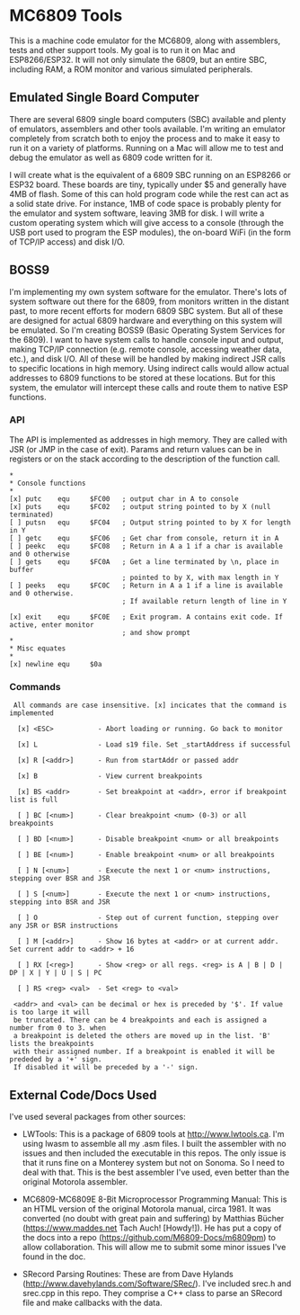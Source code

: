 # MC6809 Tools

This is a machine code emulator for the MC6809, along with assemblers, tests and other support tools. My goal is to run it on Mac and ESP8266/ESP32. It will not only simulate the 6809, but an entire SBC, including RAM, a ROM monitor and various simulated peripherals.

## Emulated Single Board Computer

There are several 6809 single board computers (SBC) available and plenty of emulators, assemblers and other tools available. I'm writing an emulator completely from scratch both to enjoy the process and to make it easy to run it on a variety of platforms. Running on a Mac will allow me to test and debug the emulator as well as 6809 code written for it.

I will create what is the equivalent of a 6809 SBC running on an ESP8266 or ESP32 board. These boards are tiny, typically under $5 and generally have 4MB of flash. Some of this can hold program code while the rest can act as a solid state drive. For instance, 1MB of code space is probably plenty for the emulator and system software, leaving 3MB for disk. I will write a custom operating system which will give access to a console (through the USB port used to program the ESP modules), the on-board WiFi (in the form of TCP/IP access) and disk I/O.

## BOSS9

I'm implementing my own system software for the emulator. There's lots of system software out there for the 6809, from monitors written in the distant past, to more recent efforts for modern 6809 SBC system. But all of these are designed for actual 6809 hardware and everything on this system will be emulated. So I'm creating BOSS9 (Basic Operating System Services for the 6809). I want to have system calls to handle console input and output, making TCP/IP connection (e.g. remote console, accessing weather data, etc.), and disk I/O. All of these will be handled by making indirect JSR calls to specific locations in high memory. Using indirect calls would allow actual addresses to 6809 functions to be stored at these locations. But for this system, the emulator will intercept these calls and route them to native ESP functions.

### API

The API is implemented as addresses in high memory. They are called with JSR (or JMP in the case of exit). Params and return values can be in registers or on the stack according to the description of the function call.

    *
    * Console functions
    *
    [x] putc    equ     $FC00   ; output char in A to console
    [x] puts    equ     $FC02   ; output string pointed to by X (null terminated)
    [ ] putsn   equ     $FC04   ; Output string pointed to by X for length in Y
    [ ] getc    equ     $FC06   ; Get char from console, return it in A
    [ ] peekc   equ     $FC08   ; Return in A a 1 if a char is available and 0 otherwise
    [ ] gets    equ     $FC0A   ; Get a line terminated by \n, place in buffer
                                ; pointed to by X, with max length in Y
    [ ] peeks   equ     $FC0C   ; Return in A a 1 if a line is available and 0 otherwise.
                                ; If available return length of line in Y

    [x] exit    equ     $FC0E   ; Exit program. A contains exit code. If active, enter monitor
                                ; and show prompt
    *
    * Misc equates
    *
    [x] newline equ     $0a  

### Commands

     All commands are case insensitive. [x] incicates that the command is implemented

      [x] <ESC>           - Abort loading or running. Go back to monitor

      [x] L               - Load s19 file. Set _startAddress if successful

      [x] R [<addr>]      - Run from startAddr or passed addr

      [x] B               - View current breakpoints

      [x] BS <addr>       - Set breakpoint at <addr>, error if breakpoint list is full

      [ ] BC [<num>]      - Clear breakpoint <num> (0-3) or all breakpoints

      [ ] BD [<num>]      - Disable breakpoint <num> or all breakpoints

      [ ] BE [<num>]      - Enable breakpoint <num> or all breakpoints

      [ ] N [<num>]       - Execute the next 1 or <num> instructions, stepping over BSR and JSR

      [ ] S [<num>]       - Execute the next 1 or <num> instructions, stepping into BSR and JSR

      [ ] O               - Step out of current function, stepping over any JSR or BSR instructions

      [ ] M [<addr>]      - Show 16 bytes at <addr> or at current addr. Set current addr to <addr> + 16

      [ ] RX [<reg>]      - Show <reg> or all regs. <reg> is A | B | D | DP | X | Y | U | S | PC

      [ ] RS <reg> <val>  - Set <reg> to <val>

     <addr> and <val> can be decimal or hex is preceded by '$'. If value is too large it will
     be truncated. There can be 4 breakpoints and each is assigned a number from 0 to 3. when
     a breakpoint is deleted the others are moved up in the list. 'B' lists the breakpoints
     with their assigned number. If a breakpoint is enabled it will be prededed by a '+' sign.
     If disabled it will be preceded by a '-' sign.

## External Code/Docs Used

I've used several packages from other sources:

- LWTools: This is a package of 6809 tools at http://www.lwtools.ca. I'm using lwasm to assemble all my .asm files. I built the assembler with no issues and then included the executable in this repos. The only issue is that it runs fine on a Monterey system but not on Sonoma. So I need to deal with that. This is the best assembler I've used, even better than the original Motorola assembler.

- MC6809-MC6809E 8-Bit Microprocessor Programming Manual: This is an HTML version of the original Motorola manual, circa 1981. It was converted (no doubt with great pain and suffering) by Matthias Bücher (https://www.maddes.net Tach Auch! [Howdy!]). He has put a copy of the docs into a repo (https://github.com/M6809-Docs/m6809pm) to allow collaboration. This will allow me to submit some minor issues I've found in the doc.

- SRecord Parsing Routines: These are from Dave Hylands (http://www.davehylands.com/Software/SRec/). I've included srec.h and srec.cpp in this repo. They comprise a C++ class to parse an SRecord file and make callbacks with the data.
